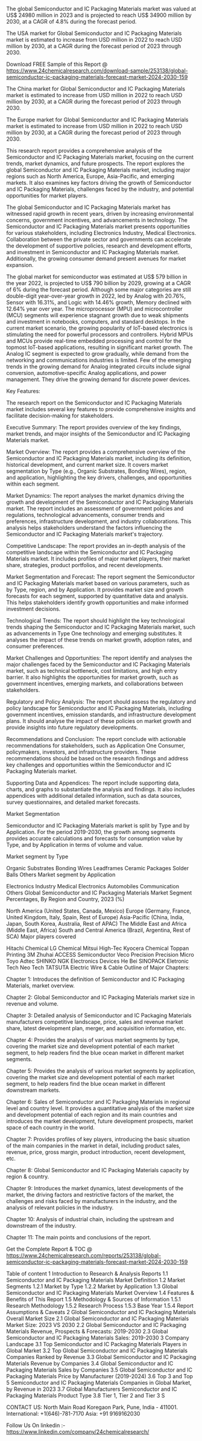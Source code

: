 The global Semiconductor and IC Packaging Materials market was valued at US$ 24980 million in 2023 and is projected to reach US$ 34900 million by 2030, at a CAGR of 4.8% during the forecast period.

The USA market for Global Semiconductor and IC Packaging Materials market is estimated to increase from USD million in 2022 to reach USD million by 2030, at a CAGR during the forecast period of 2023 through 2030.

Download FREE Sample of this Report @ https://www.24chemicalresearch.com/download-sample/253138/global-semiconductor-ic-packaging-materials-forecast-market-2024-2030-159

The China market for Global Semiconductor and IC Packaging Materials market is estimated to increase from USD million in 2022 to reach USD million by 2030, at a CAGR during the forecast period of 2023 through 2030.

The Europe market for Global Semiconductor and IC Packaging Materials market is estimated to increase from USD million in 2022 to reach USD million by 2030, at a CAGR during the forecast period of 2023 through 2030.

This research report provides a comprehensive analysis of the Semiconductor and IC Packaging Materials market, focusing on the current trends, market dynamics, and future prospects. The report explores the global Semiconductor and IC Packaging Materials market, including major regions such as North America, Europe, Asia-Pacific, and emerging markets. It also examines key factors driving the growth of Semiconductor and IC Packaging Materials, challenges faced by the industry, and potential opportunities for market players.

The global Semiconductor and IC Packaging Materials market has witnessed rapid growth in recent years, driven by increasing environmental concerns, government incentives, and advancements in technology. The Semiconductor and IC Packaging Materials market presents opportunities for various stakeholders, including Electronics Industry, Medical Electronics. Collaboration between the private sector and governments can accelerate the development of supportive policies, research and development efforts, and investment in Semiconductor and IC Packaging Materials market. Additionally, the growing consumer demand present avenues for market expansion.

The global market for semiconductor was estimated at US$ 579 billion in the year 2022, is projected to US$ 790 billion by 2029, growing at a CAGR of 6% during the forecast period. Although some major categories are still double-digit year-over-year growth in 2022, led by Analog with 20.76%, Sensor with 16.31%, and Logic with 14.46% growth, Memory declined with 12.64% year over year. The microprocessor (MPU) and microcontroller (MCU) segments will experience stagnant growth due to weak shipments and investment in notebooks, computers, and standard desktops. In the current market scenario, the growing popularity of IoT-based electronics is stimulating the need for powerful processors and controllers. Hybrid MPUs and MCUs provide real-time embedded processing and control for the topmost IoT-based applications, resulting in significant market growth. The Analog IC segment is expected to grow gradually, while demand from the networking and communications industries is limited. Few of the emerging trends in the growing demand for Analog integrated circuits include signal conversion, automotive-specific Analog applications, and power management. They drive the growing demand for discrete power devices.

Key Features:

The research report on the Semiconductor and IC Packaging Materials market includes several key features to provide comprehensive insights and facilitate decision-making for stakeholders.

Executive Summary: The report provides overview of the key findings, market trends, and major insights of the Semiconductor and IC Packaging Materials market.

Market Overview: The report provides a comprehensive overview of the Semiconductor and IC Packaging Materials market, including its definition, historical development, and current market size. It covers market segmentation by Type (e.g., Organic Substrates, Bonding Wires), region, and application, highlighting the key drivers, challenges, and opportunities within each segment.

Market Dynamics: The report analyses the market dynamics driving the growth and development of the Semiconductor and IC Packaging Materials market. The report includes an assessment of government policies and regulations, technological advancements, consumer trends and preferences, infrastructure development, and industry collaborations. This analysis helps stakeholders understand the factors influencing the Semiconductor and IC Packaging Materials market's trajectory.

Competitive Landscape: The report provides an in-depth analysis of the competitive landscape within the Semiconductor and IC Packaging Materials market. It includes profiles of major market players, their market share, strategies, product portfolios, and recent developments.

Market Segmentation and Forecast: The report segment the Semiconductor and IC Packaging Materials market based on various parameters, such as by Type, region, and by Application. It provides market size and growth forecasts for each segment, supported by quantitative data and analysis. This helps stakeholders identify growth opportunities and make informed investment decisions.

Technological Trends: The report should highlight the key technological trends shaping the Semiconductor and IC Packaging Materials market, such as advancements in Type One technology and emerging substitutes. It analyses the impact of these trends on market growth, adoption rates, and consumer preferences.

Market Challenges and Opportunities: The report identify and analyses the major challenges faced by the Semiconductor and IC Packaging Materials market, such as technical bottleneck, cost limitations, and high entry barrier. It also highlights the opportunities for market growth, such as government incentives, emerging markets, and collaborations between stakeholders.

Regulatory and Policy Analysis: The report should assess the regulatory and policy landscape for Semiconductor and IC Packaging Materials, including government incentives, emission standards, and infrastructure development plans. It should analyse the impact of these policies on market growth and provide insights into future regulatory developments.

Recommendations and Conclusion: The report conclude with actionable recommendations for stakeholders, such as Application One Consumer, policymakers, investors, and infrastructure providers. These recommendations should be based on the research findings and address key challenges and opportunities within the Semiconductor and IC Packaging Materials market.

Supporting Data and Appendices: The report include supporting data, charts, and graphs to substantiate the analysis and findings. It also includes appendices with additional detailed information, such as data sources, survey questionnaires, and detailed market forecasts.

Market Segmentation

Semiconductor and IC Packaging Materials market is split by Type and by Application. For the period 2019-2030, the growth among segments provides accurate calculations and forecasts for consumption value by Type, and by Application in terms of volume and value.

Market segment by Type

Organic Substrates
Bonding Wires
Leadframes
Ceramic Packages
Solder Balls
Others
Market segment by Application

Electronics Industry
Medical Electronics
Automobiles
Communication
Others
Global Semiconductor and IC Packaging Materials Market Segment Percentages, By Region and Country, 2023 (%)

North America (United States, Canada, Mexico)
Europe (Germany, France, United Kingdom, Italy, Spain, Rest of Europe)
Asia-Pacific (China, India, Japan, South Korea, Australia, Rest of APAC)
The Middle East and Africa (Middle East, Africa)
South and Central America (Brazil, Argentina, Rest of SCA)
Major players covered

Hitachi Chemical
LG Chemical
Mitsui High-Tec
Kyocera Chemical
Toppan Printing
3M
Zhuhai ACCESS Semiconductor
Veco Precision
Precision Micro
Toyo Adtec
SHINKO
NGK Electronics Devices
He Bei SINOPACK Eletronic Tech
Neo Tech
TATSUTA Electric Wire & Cable
Outline of Major Chapters:

Chapter 1: Introduces the definition of Semiconductor and IC Packaging Materials, market overview.

Chapter 2: Global Semiconductor and IC Packaging Materials market size in revenue and volume.

Chapter 3: Detailed analysis of Semiconductor and IC Packaging Materials manufacturers competitive landscape, price, sales and revenue market share, latest development plan, merger, and acquisition information, etc.

Chapter 4: Provides the analysis of various market segments by type, covering the market size and development potential of each market segment, to help readers find the blue ocean market in different market segments.

Chapter 5: Provides the analysis of various market segments by application, covering the market size and development potential of each market segment, to help readers find the blue ocean market in different downstream markets.

Chapter 6: Sales of Semiconductor and IC Packaging Materials in regional level and country level. It provides a quantitative analysis of the market size and development potential of each region and its main countries and introduces the market development, future development prospects, market space of each country in the world.

Chapter 7: Provides profiles of key players, introducing the basic situation of the main companies in the market in detail, including product sales, revenue, price, gross margin, product introduction, recent development, etc.

Chapter 8: Global Semiconductor and IC Packaging Materials capacity by region & country.

Chapter 9: Introduces the market dynamics, latest developments of the market, the driving factors and restrictive factors of the market, the challenges and risks faced by manufacturers in the industry, and the analysis of relevant policies in the industry.

Chapter 10: Analysis of industrial chain, including the upstream and downstream of the industry.

Chapter 11: The main points and conclusions of the report.

Get the Complete Report & TOC @ https://www.24chemicalresearch.com/reports/253138/global-semiconductor-ic-packaging-materials-forecast-market-2024-2030-159

Table of content
1 Introduction to Research & Analysis Reports
1.1 Semiconductor and IC Packaging Materials Market Definition
1.2 Market Segments
1.2.1 Market by Type
1.2.2 Market by Application
1.3 Global Semiconductor and IC Packaging Materials Market Overview
1.4 Features & Benefits of This Report
1.5 Methodology & Sources of Information
1.5.1 Research Methodology
1.5.2 Research Process
1.5.3 Base Year
1.5.4 Report Assumptions & Caveats
2 Global Semiconductor and IC Packaging Materials Overall Market Size
2.1 Global Semiconductor and IC Packaging Materials Market Size: 2023 VS 2030
2.2 Global Semiconductor and IC Packaging Materials Revenue, Prospects & Forecasts: 2019-2030
2.3 Global Semiconductor and IC Packaging Materials Sales: 2019-2030
3 Company Landscape
3.1 Top Semiconductor and IC Packaging Materials Players in Global Market
3.2 Top Global Semiconductor and IC Packaging Materials Companies Ranked by Revenue
3.3 Global Semiconductor and IC Packaging Materials Revenue by Companies
3.4 Global Semiconductor and IC Packaging Materials Sales by Companies
3.5 Global Semiconductor and IC Packaging Materials Price by Manufacturer (2019-2024)
3.6 Top 3 and Top 5 Semiconductor and IC Packaging Materials Companies in Global Market, by Revenue in 2023
3.7 Global Manufacturers Semiconductor and IC Packaging Materials Product Type
3.8 Tier 1, Tier 2 and Tier 3 S

CONTACT US:
North Main Road Koregaon Park, Pune, India - 411001.
International: +1(646)-781-7170
Asia: +91 9169162030

Follow Us On linkedin :- https://www.linkedin.com/company/24chemicalresearch/

